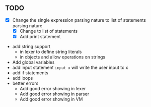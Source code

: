 ## TODO

- [x] Change the single expression parsing nature to list of statements parsing nature
  - [x] Change to list of statements
  - [x] Add print statement
- add string support
  - in lexer to define string literals
  - in objects and allow operations on strings
- Add global variables
- add input statement `input x` will write the user input to x
- add if statements
- add loops
- better errors
  - Add good error showing in lexer
  - Add good error showing in parser
  - Add good error showing in VM
